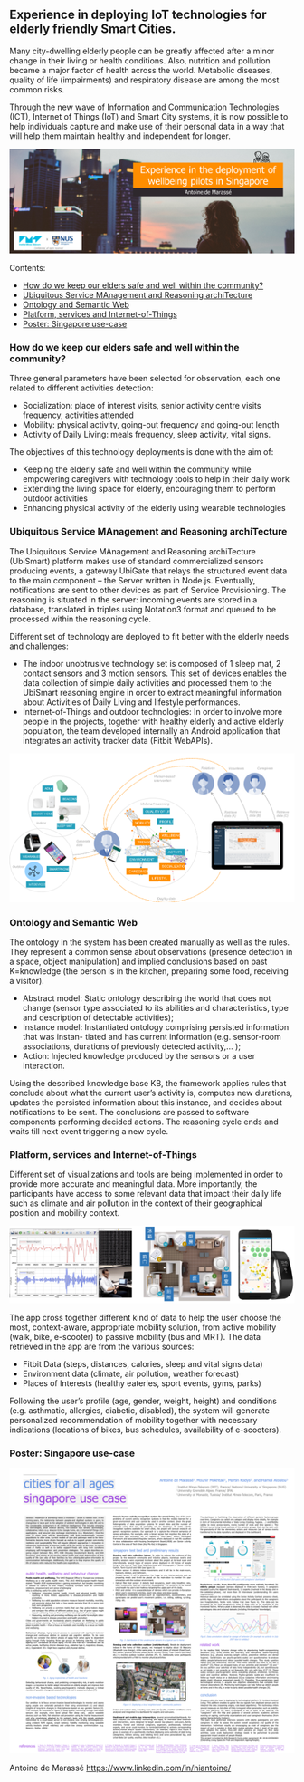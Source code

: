 
## Experience in deploying IoT technologies for elderly friendly Smart Cities.

Many city-dwelling elderly people can be greatly affected after a minor change in their living or health conditions. Also, nutrition and pollution became a major factor of health across the world. Metabolic diseases, quality of life (impairments) and respiratory disease are among the most common risks. 

Through the new wave of Information and Communication Technologies (ICT), Internet of Things (IoT) and Smart City systems, it is now possible to help individuals capture and make use of their personal data in a way that will help them maintain healthy and independent for longer. 

![Opening Antoine de Marasse](https://raw.githubusercontent.com/antoinedme/experience-iot/master/img/01-title.png) 

Contents:
- [How do we keep our elders safe and well within the community?](https://github.com/antoinedme/experience-iot/blob/master/README.md#how-do-we-keep-our-elders-safe-and-well-within-the-community)
- [Ubiquitous Service MAnagement and Reasoning archiTecture](https://github.com/antoinedme/experience-iot/blob/master/README.md#ubiquitous-service-management-and-reasoning-architecture)
- [Ontology and Semantic Web](https://github.com/antoinedme/experience-iot/blob/master/README.md#ontology-and-semantic-web)
- [Platform, services and Internet-of-Things](https://github.com/antoinedme/experience-iot/blob/master/README.md#platform-services-and-internet-of-things)
- [Poster: Singapore use-case](https://github.com/antoinedme/experience-iot/blob/master/README.md#poster-singapore-use-case)



### How do we keep our elders safe and well within the community? 

Three general parameters have been selected for observation, each one related to different activities detection:
- Socialization: place of interest visits, senior activity centre visits frequency, activities attended
- Mobility: physical activity, going-out frequency and going-out length
- Activity of Daily Living: meals frequency, sleep activity, vital signs.

The objectives of this technology deployments is done with the aim of:
- Keeping the elderly safe and well within the community while empowering caregivers with technology tools to help in their daily work
- Extending the living space for elderly, encouraging them to perform outdoor activities 
- Enhancing physical activity of the elderly using wearable technologies  

### Ubiquitous Service MAnagement and Reasoning archiTecture

The Ubiquitous Service MAnagement and Reasoning archiTecture (UbiSmart) platform makes use of standard commercialized sensors producing events, a gateway UbiGate that relays the structured event data to the main component – the Server written in Node.js. Eventually, notifications are sent to other devices as part of Service Provisioning. The reasoning is situated in the server: incoming events are stored in a database, translated in triples using Notation3 format and queued to be processed within the reasoning cycle. 

Different set of technology are deployed to fit better with the elderly needs and challenges:
- The indoor unobtrusive technology set is composed of 1 sleep mat, 2 contact sensors and 3 motion sensors. This set of devices enables the data collection of simple daily activities and processed them to the UbiSmart reasoning engine in order to extract meaningful information about Activities of Daily Living and lifestyle performances.
- Internet-of-Things and outdoor technologies: In order to involve more people in the projects, together with healthy elderly and active elderly population, the team developed internally an Android application that integrates an activity tracker data (Fitbit WebAPIs).

![Pilots Technology](https://raw.githubusercontent.com/antoinedme/experience-iot/master/img/03-technology.png)

### Ontology and Semantic Web

The ontology in the system has been created manually as well as the rules. They represent a common sense about observations (presence detection in a space, object manipulation) and implied conclusions based on past K=knowledge (the person is in the kitchen, preparing some food, receiving a visitor). 
- Abstract model: Static ontology describing the world that does not change (sensor type associated to its abilities and characteristics, type and description of detectable activities); 
- Instance model: Instantiated ontology comprising persisted information that was instan- tiated and has current information (e.g. sensor-room associations, durations of previously detected activity,… );
- Action: Injected knowledge produced by the sensors or a user interaction. 

Using the described knowledge base KB, the framework applies rules that conclude about what the current user’s activity is, computes new durations, updates the persisted information about this instance, and decides about notifications to be sent. The conclusions are passed to software components performing decided actions. The reasoning cycle ends and waits till next event triggering a new cycle. 

### Platform, services and Internet-of-Things

Different set of visualizations and tools are being implemented in order to provide more accurate and meaningful data. More importantly, the participants have access to some relevant data that impact their daily life such as climate and air pollution in the context of their geographical position and mobility context. 

![Final Sensors](https://raw.githubusercontent.com/antoinedme/experience-iot/master/img/04-sensors.png)

The app cross together different kind of data to help the user choose the most, context-aware, appropriate mobility solution, from active mobility (walk, bike, e-scooter) to passive mobility (bus and MRT). The data retrieved in the app are from the various sources:
- Fitbit Data (steps, distances, calories, sleep and vital signs data)
- Environment data (climate, air pollution, weather forecast)
- Places of Interests (healthy eateries, sport events, gyms, parks)

Following the user’s profile (age, gender, weight, height) and conditions (e.g. asthmatic, allergies, diabetic, disabled), the system will generate personalized recommendation of mobility together with necessary indications (locations of bikes, bus schedules, availability of e-scooters).

### Poster: Singapore use-case

![Poster](https://raw.githubusercontent.com/antoinedme/experience-iot/master/img/poster-iot-antoine-demarasse.png)

Antoine de Marassé https://www.linkedin.com/in/hiantoine/
